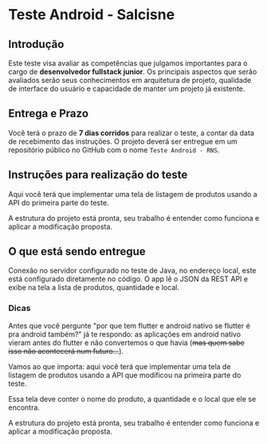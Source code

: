 # Teste Android - Salcisne

## Introdução

Este teste visa avaliar as competências que julgamos importantes para o cargo de **desenvolvedor fullstack junior**. Os principais aspectos que serão avaliados serão seus conhecimentos em arquitetura de projeto, qualidade de interface do usuário e capacidade de manter um projeto já existente.

## Entrega e Prazo

Você terá o prazo de **7 dias corridos** para realizar o teste, a contar da data de recebimento das instruções. O projeto deverá ser entregue em um repositório público no GitHub com o nome ``Teste Android - RNS``.

## Instruções para realização do teste

Aqui você terá que implementar uma tela de listagem de produtos usando a API do primeira parte do teste.

A estrutura do projeto está pronta, seu trabalho é entender como funciona e aplicar a modificação proposta.

## O que está sendo entregue

Conexão no servidor configurado no teste de Java, no endereço local, este está configurado diretamente no código. O app lê o JSON da REST API e exibe na tela a lista de produtos, quantidade e local.

### Dicas

Antes que você pergunte "por que tem flutter e android nativo se flutter é pra android também?" já te respondo: as aplicações em android nativo vieram antes do flutter e não convertemos o que havia (~~mas quem sabe isso não acontecerá num futuro...~~).

Vamos ao que importa: aqui você terá que implementar uma tela de listagem de produtos usando a API que modificou na primeira parte do teste.

Essa tela deve conter o nome do produto, a quantidade e o local que ele se encontra.

A estrutura do projeto está pronta, seu trabalho é entender como funciona e aplicar a modificação proposta.
